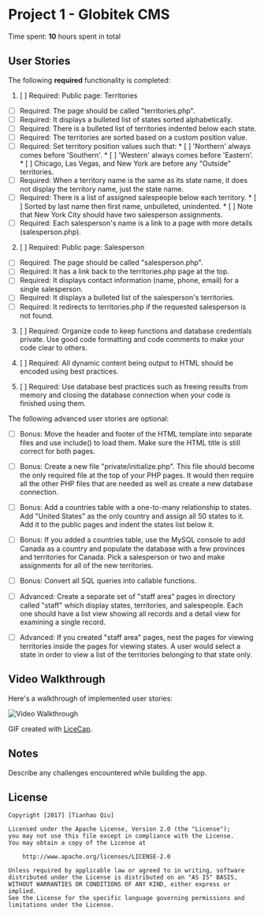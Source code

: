 # Project 1 - Globitek CMS

Time spent: **10** hours spent in total

## User Stories

The following **required** functionality is completed:

1. [ ]  Required: Public page: Territories
  * [ ]  Required: The page should be called "territories.php".
  * [ ]  Required: It displays a bulleted list of states sorted alphabetically.
  * [ ]  Required: There is a bulleted list of territories indented below each state.
  * [ ]  Required: The territories are sorted based on a custom position value.
  * [ ]  Required: Set territory position values such that:
    * [ ]  'Northern' always comes before 'Southern'.
    * [ ]  'Western' always comes before 'Eastern'.
    * [ ]  Chicago, Las Vegas, and New York are before any "Outside" territories.
  * [ ]  Required: When a territory name is the same as its state name, it does not display the territory name, just the state name.
  * [ ]  Required: There is a list of assigned salespeople below each territory.
    * [ ]  Sorted by last name then first name, unbulleted, unindented.
    * [ ]  Note that New York City should have two salesperson assignments.
  * [ ]  Required: Each salesperson's name is a link to a page with more details (salesperson.php).

2. [ ]  Required: Public page: Salesperson
  * [ ]  Required: The page should be called "salesperson.php".
  * [ ]  Required: It has a link back to the territories.php page at the top.
  * [ ]  Required: It displays contact information (name, phone, email) for a single salesperson.
  * [ ]  Required: It displays a bulleted list of the salesperson's territories.
  * [ ]  Required: It redirects to territories.php if the requested salesperson is not found.

3. [ ]  Required:  Organize code to keep functions and database credentials private. Use good code formatting and code comments to make your code clear to others.

4. [ ]  Required:  All dynamic content being output to HTML should be encoded using best practices.

5. [ ]  Required:  Use database best practices such as freeing results from memory and closing the database connection when your code is finished using them.

The following advanced user stories are optional:

* [ ]  Bonus: Move the header and footer of the HTML template into separate files and use include() to load them. Make sure the HTML title is still correct for both pages.

* [ ]  Bonus: Create a new file "private/initialize.php". This file should become the only required file at the top of your PHP pages. It would then require all the other PHP files that are needed as well as create a new database connection.

* [ ]  Bonus: Add a countries table with a one-to-many relationship to states. Add "United States" as the only country and assign all 50 states to it. Add it to the public pages and indent the states list below it.

* [ ]  Bonus: If you added a countries table, use the MySQL console to add Canada as a country and populate the database with a few provinces and territories for Canada. Pick a salesperson or two and make assignments for all of the new territories.

* [ ]  Bonus: Convert all SQL queries into callable functions.

* [ ]  Advanced: Create a separate set of "staff area" pages in directory called "staff" which display states, territories, and salespeople. Each one should have a list view showing all records and a detail view for examining a single record.

* [ ]  Advanced: If you created "staff area" pages, nest the pages for viewing territories inside the pages for viewing states. A user would select a state in order to view a list of the territories belonging to that state only.

## Video Walkthrough

Here's a walkthrough of implemented user stories:

<img src='http://i.imgur.com/DxRgy6O.gif' title='Video Walkthrough' width='' alt='Video Walkthrough' />

GIF created with [LiceCap](http://www.cockos.com/licecap/).

## Notes

Describe any challenges encountered while building the app.

## License

    Copyright [2017] [Tianhao Qiu]

    Licensed under the Apache License, Version 2.0 (the "License");
    you may not use this file except in compliance with the License.
    You may obtain a copy of the License at

        http://www.apache.org/licenses/LICENSE-2.0

    Unless required by applicable law or agreed to in writing, software
    distributed under the License is distributed on an "AS IS" BASIS,
    WITHOUT WARRANTIES OR CONDITIONS OF ANY KIND, either express or implied.
    See the License for the specific language governing permissions and
    limitations under the License.
